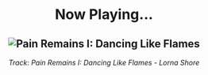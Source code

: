 <div align="center"> 
<h1>Now Playing...</h1>

![Pain Remains I: Dancing Like Flames](https://i.scdn.co/image/ab67616d00001e02721a16b111e8a8947f72e35a)
--
_<p>Track: Pain Remains I: Dancing Like Flames - Lorna Shore </p>_
</div>

